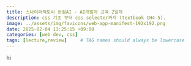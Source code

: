 ```yaml
---
title: 스나이퍼팩토리 한컴AI - AI개발자 교육 2일차
description: css 기초 부터 css selecter까지 (textbook CH4-5).
image: ../assets/img/favicons/web-app-manifest-192x192.png
date: 2025-02-04 13:25:15 +09:00
categories: [web dev, css]
tags: [lecture,review]     # TAG names should always be lowercase
---
```


hi
